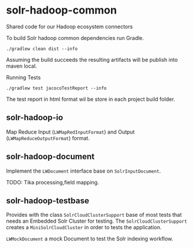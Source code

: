 # solr-hadoop-common

Shared code for our Hadoop ecosystem connectors

To build Solr hadoop common dependencies run Gradle.

```
./gradlew clean dist --info
```

Assuming the build succeeds the resulting artifacts will be publish into maven local.

Running Tests

```
./gradlew test jacocoTestReport --info
```

The test report in html format wil be store in each project build folder.

solr-hadoop-io
--------------
Map Reduce Input (`LWMapRedInputFormat`) and Output (`LWMapReduceOutputFormat`) format.

solr-hadoop-document
--------------------

Implement the `LWDocument` interface base on `SolrInputDocument`.

TODO: Tika processing,field mapping.

solr-hadoop-testbase
--------------------

Provides with the class `SolrCloudClusterSupport` base of most tests that needs an Embedded Solr Cluster for testing.
The `SolrCloudClusterSupport` creates a `MiniSolrCloudCluster` in order to tests the application.

`LWMockDocument` a mock Document to test the Solr indexing workflow.